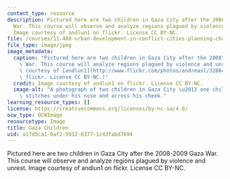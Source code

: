 ```yaml
---
content_type: resource
description: Pictured here are two children in Gaza City after the 2008-2009 Gaza
  War. This course will observe and analyze regions plagued by violence and unrest.
  Image courtesy of andlun1 on flickr. License CC BY-NC.
file: /courses/11-488-urban-development-in-conflict-cities-planning-challenges-and-policy-innovations-fall-2015/a17d5ca10af2593263771c43fabd7694_11-488f15.jpg
file_type: image/jpeg
image_metadata:
  caption: "Pictured here are two children in Gaza City after the 2008\u20132009 Gaza\
    \ War. This course will analyze regions plagued by violence and unrest. (Image\
    \ courtesy of [andlun1](http://www.flickr.com/photos/andreasl/3286467903/) on\
    \ flickr. License CC BY-NC.)"
  credit: Image courtesy of andlun1 on flickr. License CC BY-NC.
  image-alt: "A photograph of two children in Gaza City \u2013 one child has visible\
    \ stitches under his nose and across his cheek."
learning_resource_types: []
license: https://creativecommons.org/licenses/by-nc-sa/4.0/
ocw_type: OCWImage
resourcetype: Image
title: Gaza Children
uid: a17d5ca1-0af2-5932-6377-1c43fabd7694
---
```

Pictured here are two children in Gaza City after the 2008-2009 Gaza War. This course will observe and analyze regions plagued by violence and unrest. Image courtesy of andlun1 on flickr. License CC BY-NC.